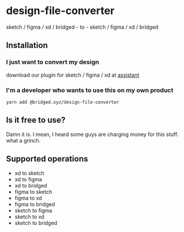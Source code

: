 # design-file-converter
sketch / figma / xd / bridged - to - sketch / figma / xd / bridged


## Installation

### I just want to convert my design

download our plugin for sketch / figma / xd at [assistant](https://github.com/bridgedxyz/assistant)


### I'm a developer who wants to use this on my own product

```
yarn add @bridged.xyz/design-file-converter
```

## Is it free to use?
Damn it is. I mean, I heard some guys are charging money for this stuff. what a grinch.


## Supported operations
- xd to sketch
- xd to figma
- xd to bridged
- figma to sketch
- figma to xd
- figma to bridged
- sketch to figma
- sketch to xd
- sketch to bridged
